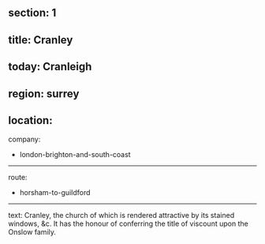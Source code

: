 section: 1
----
title: Cranley
----
today: Cranleigh
----
region: surrey
----
location:
----
company:
- london-brighton-and-south-coast
----
route:
- horsham-to-guildford
----
text: Cranley, the church of which is rendered attractive by its stained windows, &c. It has the honour of conferring the title of viscount upon the Onslow family.
